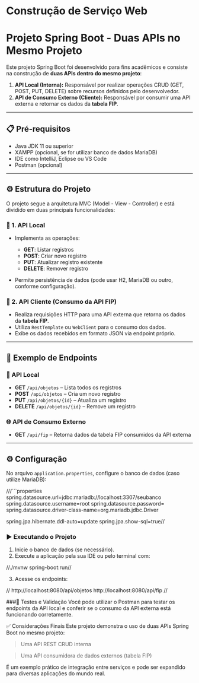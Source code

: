 # Construção de Serviço Web
# Projeto Spring Boot - Duas APIs no Mesmo Projeto

Este projeto Spring Boot foi desenvolvido para fins acadêmicos e consiste na construção de **duas APIs dentro do mesmo projeto**:

1. **API Local (Interna):** Responsável por realizar operações CRUD (GET, POST, PUT, DELETE) sobre recursos definidos pelo desenvolvedor.
2. **API de Consumo Externo (Cliente):** Responsável por consumir uma API externa e retornar os dados da **tabela FIP**.

---

## 📋 Pré-requisitos

- Java JDK 11 ou superior  
- XAMPP (opcional, se for utilizar banco de dados MariaDB)  
- IDE como IntelliJ, Eclipse ou VS Code  
- Postman (opcional)

---

## ⚙️ Estrutura do Projeto

O projeto segue a arquitetura MVC (Model - View - Controller) e está dividido em duas principais funcionalidades:

### 🔹 1. API Local

- Implementa as operações:
  - **GET**: Listar registros
  - **POST**: Criar novo registro
  - **PUT**: Atualizar registro existente
  - **DELETE**: Remover registro

- Permite persistência de dados (pode usar H2, MariaDB ou outro, conforme configuração).

### 🔹 2. API Cliente (Consumo da API FIP)

- Realiza requisições HTTP para uma API externa que retorna os dados da **tabela FIP**.
- Utiliza `RestTemplate` ou `WebClient` para o consumo dos dados.
- Exibe os dados recebidos em formato JSON via endpoint próprio.

---

## 📁 Exemplo de Endpoints

### 📌 API Local

- **GET** `/api/objetos` – Lista todos os registros  
- **POST** `/api/objetos` – Cria um novo registro  
- **PUT** `/api/objetos/{id}` – Atualiza um registro  
- **DELETE** `/api/objetos/{id}` – Remove um registro  

### 🌐 API de Consumo Externo

- **GET** `/api/fip` – Retorna dados da tabela FIP consumidos da API externa

---

## ⚙️ Configuração

No arquivo `application.properties`, configure o banco de dados (caso utilize MariaDB):

///```properties
spring.datasource.url=jdbc:mariadb://localhost:3307/seubanco
spring.datasource.username=root
spring.datasource.password=
spring.datasource.driver-class-name=org.mariadb.jdbc.Driver

spring.jpa.hibernate.ddl-auto=update
spring.jpa.show-sql=true// 

### ▶️ Executando o Projeto
1. Inicie o banco de dados (se necessário).
2. Execute a aplicação pela sua IDE ou pelo terminal com:

//./mvnw spring-boot:run// 

3. Acesse os endpoints:

// http://localhost:8080/api/objetos
http://localhost:8080/api/fip //

###🧪 Testes e Validação
Você pode utilizar o Postman para testar os endpoints da API local e conferir se o consumo da API externa está funcionando corretamente.

✅ Considerações Finais
Este projeto demonstra o uso de duas APIs Spring Boot no mesmo projeto:

> Uma API REST CRUD interna

> Uma API consumidora de dados externos (tabela FIP)

É um exemplo prático de integração entre serviços e pode ser expandido para diversas aplicações do mundo real.
